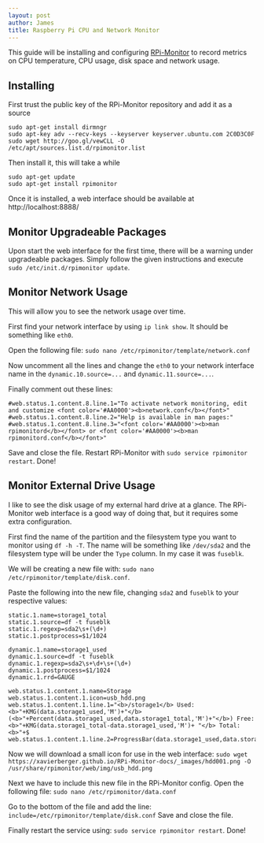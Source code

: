 ```yaml
---
layout: post
author: James
title: Raspberry Pi CPU and Network Monitor
---
```

This guide will be installing and configuring [RPi-Monitor](https://github.com/XavierBerger/RPi-Monitor) to record metrics on CPU temperature, CPU usage, disk space and network usage.

## Installing

First trust the public key of the RPi-Monitor repository and add it as a source
```
sudo apt-get install dirmngr
sudo apt-key adv --recv-keys --keyserver keyserver.ubuntu.com 2C0D3C0F
sudo wget http://goo.gl/vewCLL -O /etc/apt/sources.list.d/rpimonitor.list
```

Then install it, this will take a while
```
sudo apt-get update
sudo apt-get install rpimonitor
```

Once it is installed, a web interface should be available at http://localhost:8888/

## Monitor Upgradeable Packages

Upon start the web interface for the first time, there will be a warning under upgradeable packages. Simply follow the given instructions and execute `sudo /etc/init.d/rpimonitor update`.

## Monitor Network Usage

This will allow you to see the network usage over time.

First find your network interface by using `ip link show`. It should be something like `eth0`.


Open the following file:
`sudo nano /etc/rpimonitor/template/network.conf`

Now uncomment all the lines and change the `eth0` to your network interface name in the `dynamic.10.source=...` and `dynamic.11.source=...`.

Finally comment out these lines:
```
#web.status.1.content.8.line.1="To activate network monitoring, edit and customize <font color='#AA0000'><b>network.conf</b></font>"
#web.status.1.content.8.line.2="Help is available in man pages:"
#web.status.1.content.8.line.3="<font color='#AA0000'><b>man rpimonitord</b></font> or <font color='#AA0000'><b>man rpimonitord.conf</b></font>"
```

Save and close the file. Restart RPi-Monitor with `sudo service rpimonitor restart`. Done!

## Monitor External Drive Usage

I like to see the disk usage of my external hard drive at a glance. The RPi-Monitor web interface is a good way of doing that, but it requires some extra configuration.

First find the name of the partition and the filesystem type you want to monitor using `df -h -T`. The name will be something like `/dev/sda2` and the filesystem type will be under the `Type` column. In my case it was `fuseblk`.

We will be creating a new file with: `sudo nano /etc/rpimonitor/template/disk.conf`.

Paste the following into the new file, changing `sda2` and `fuseblk` to your respective values:
```
static.1.name=storage1_total
static.1.source=df -t fuseblk
static.1.regexp=sda2\s+(\d+)
static.1.postprocess=$1/1024

dynamic.1.name=storage1_used
dynamic.1.source=df -t fuseblk
dynamic.1.regexp=sda2\s+\d+\s+(\d+)
dynamic.1.postprocess=$1/1024
dynamic.1.rrd=GAUGE

web.status.1.content.1.name=Storage
web.status.1.content.1.icon=usb_hdd.png
web.status.1.content.1.line.1="<b>/storage1</b> Used: <b>"+KMG(data.storage1_used,'M')+"</b> (<b>"+Percent(data.storage1_used,data.storage1_total,'M')+"</b>) Free: <b>"+KMG(data.storage1_total-data.storage1_used,'M')+ "</b> Total: <b>"+$
web.status.1.content.1.line.2=ProgressBar(data.storage1_used,data.storage1_total)
```

Now we will download a small icon for use in the web interface:
`sudo wget https://xavierberger.github.io/RPi-Monitor-docs/_images/hdd001.png -O /usr/share/rpimonitor/web/img/usb_hdd.png`

Next we have to include this new file in the RPi-Monitor config. Open the following file:
`sudo nano /etc/rpimonitor/data.conf`

Go to the bottom of the file and add the line: `include=/etc/rpimonitor/template/disk.conf`
Save and close the file.

Finally restart the service using: `sudo service rpimonitor restart`. Done!
